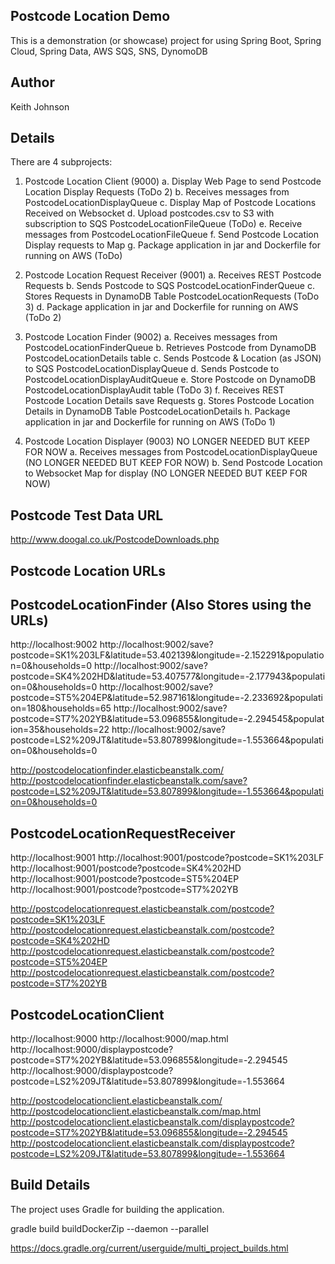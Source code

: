 Postcode Location Demo
----------------------
This is a demonstration (or showcase) project for using Spring Boot, Spring Cloud, Spring Data, AWS SQS, SNS, DynomoDB

Author
------
Keith Johnson

Details
-------

There are 4 subprojects:
1. Postcode Location Client (9000)
   a. Display Web Page to send Postcode Location Display Requests (ToDo 2)
   b. Receives messages from PostcodeLocationDisplayQueue
   c. Display Map of Postcode Locations Received on Websocket
   d. Upload postcodes.csv to S3 with subscription to SQS PostcodeLocationFileQueue (ToDo)
   e. Receive messages from PostcodeLocationFileQueue
   f. Send Postcode Location Display requests to Map
   g. Package application in jar and Dockerfile for running on AWS (ToDo)

2. Postcode Location Request Receiver (9001)
   a. Receives REST Postcode Requests 
   b. Sends Postcode to SQS PostcodeLocationFinderQueue
   c. Stores Requests in DynamoDB Table PostcodeLocationRequests  (ToDo 3) 
   d. Package application in jar and Dockerfile for running on AWS (ToDo 2)

3. Postcode Location Finder (9002)
   a. Receives messages from PostcodeLocationFinderQueue
   b. Retrieves Postcode from DynamoDB PostcodeLocationDetails table
   c. Sends Postcode & Location (as JSON) to SQS PostcodeLocationDisplayQueue
   d. Sends Postcode to PostcodeLocationDisplayAuditQueue
   e. Store Postcode on DynamoDB PostcodeLocationDisplayAudit table (ToDo 3)
   f. Receives REST Postcode Location Details save Requests
   g. Stores Postcode Location Details in DynamoDB Table PostcodeLocationDetails 
   h. Package application in jar and Dockerfile for running on AWS (ToDo 1)

4. Postcode Location Displayer (9003) NO LONGER NEEDED BUT KEEP FOR NOW
   a. Receives messages from PostcodeLocationDisplayQueue (NO LONGER NEEDED BUT KEEP FOR NOW)
   b. Send Postcode Location to Websocket Map for display (NO LONGER NEEDED BUT KEEP FOR NOW)
   
Postcode Test Data URL
----------------------
http://www.doogal.co.uk/PostcodeDownloads.php

Postcode Location URLs
----------------------
PostcodeLocationFinder (Also Stores using the URLs)
----------------------
http://localhost:9002
http://localhost:9002/save?postcode=SK1%203LF&latitude=53.402139&longitude=-2.152291&population=0&households=0
http://localhost:9002/save?postcode=SK4%202HD&latitude=53.407577&longitude=-2.177943&population=0&households=0
http://localhost:9002/save?postcode=ST5%204EP&latitude=52.987161&longitude=-2.233692&population=180&households=65
http://localhost:9002/save?postcode=ST7%202YB&latitude=53.096855&longitude=-2.294545&population=35&households=22
http://localhost:9002/save?postcode=LS2%209JT&latitude=53.807899&longitude=-1.553664&population=0&households=0

http://postcodelocationfinder.elasticbeanstalk.com/
http://postcodelocationfinder.elasticbeanstalk.com/save?postcode=LS2%209JT&latitude=53.807899&longitude=-1.553664&population=0&households=0

PostcodeLocationRequestReceiver
-------------------------------
http://localhost:9001
http://localhost:9001/postcode?postcode=SK1%203LF
http://localhost:9001/postcode?postcode=SK4%202HD
http://localhost:9001/postcode?postcode=ST5%204EP
http://localhost:9001/postcode?postcode=ST7%202YB

http://postcodelocationrequest.elasticbeanstalk.com/postcode?postcode=SK1%203LF
http://postcodelocationrequest.elasticbeanstalk.com/postcode?postcode=SK4%202HD
http://postcodelocationrequest.elasticbeanstalk.com/postcode?postcode=ST5%204EP
http://postcodelocationrequest.elasticbeanstalk.com/postcode?postcode=ST7%202YB

PostcodeLocationClient
----------------------
http://localhost:9000
http://localhost:9000/map.html
http://localhost:9000/displaypostcode?postcode=ST7%202YB&latitude=53.096855&longitude=-2.294545
http://localhost:9000/displaypostcode?postcode=LS2%209JT&latitude=53.807899&longitude=-1.553664

http://postcodelocationclient.elasticbeanstalk.com/
http://postcodelocationclient.elasticbeanstalk.com/map.html
http://postcodelocationclient.elasticbeanstalk.com/displaypostcode?postcode=ST7%202YB&latitude=53.096855&longitude=-2.294545
http://postcodelocationclient.elasticbeanstalk.com/displaypostcode?postcode=LS2%209JT&latitude=53.807899&longitude=-1.553664

Build Details
-------------
The project uses Gradle for building the application.

gradle build buildDockerZip --daemon --parallel

https://docs.gradle.org/current/userguide/multi_project_builds.html
